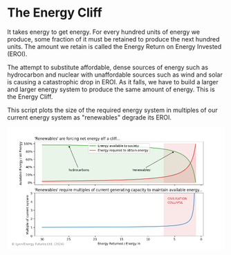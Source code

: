 # The Energy Cliff

It takes energy to get energy. For every hundred units of energy we produce, some fraction of it must be retained to
produce the next hundred units. The amount we retain is called the Energy Return on Energy Invested (EROI).

The attempt to substitute affordable, dense sources of energy such as hydrocarbon and nuclear
with unaffordable sources such as wind and solar is causing a catastrophic drop in EROI. As it falls, we have to
build a larger and larger energy system to produce the same amount of energy. This is the Energy Cliff.

This script plots the size of the required energy system in multiples of our current energy system as "renewables"
degrade its EROI.



![](renewables_forcing_energy_off_a_cliff.png)